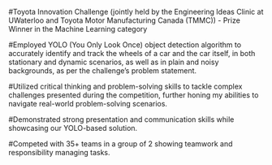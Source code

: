 #Toyota Innovation Challenge (jointly held by the Engineering Ideas Clinic at UWaterloo and Toyota Motor Manufacturing Canada (TMMC)) - Prize Winner in the Machine Learning category

#Employed YOLO (You Only Look Once) object detection algorithm to accurately identify and track the wheels of a car and the car itself, in both stationary and dynamic scenarios, as well as in plain and noisy backgrounds, as per the challenge’s problem statement.

#Utilized critical thinking and problem-solving skills to tackle complex challenges presented during the competition, further honing my abilities to navigate real-world problem-solving scenarios.

#Demonstrated strong presentation and communication skills while showcasing our YOLO-based solution.

#Competed with 35+ teams in a group of 2 showing teamwork and responsibility managing tasks.

